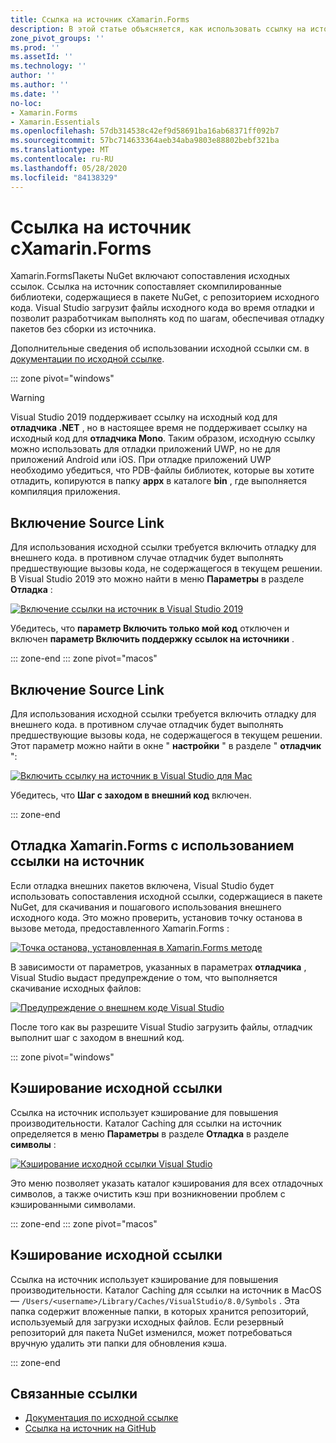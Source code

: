 ```yaml
---
title: Ссылка на источник сXamarin.Forms
description: В этой статье объясняется, как использовать ссылку на источник для отладки в Xamarin.Forms .
zone_pivot_groups: ''
ms.prod: ''
ms.assetId: ''
ms.technology: ''
author: ''
ms.author: ''
ms.date: ''
no-loc:
- Xamarin.Forms
- Xamarin.Essentials
ms.openlocfilehash: 57db314538c42ef9d58691ba16ab68371ff092b7
ms.sourcegitcommit: 57bc714633364aeb34aba9803e88802bebf321ba
ms.translationtype: MT
ms.contentlocale: ru-RU
ms.lasthandoff: 05/28/2020
ms.locfileid: "84138329"
---
```

# <a name="source-link-with-xamarinforms"></a>Ссылка на источник сXamarin.Forms

Xamarin.FormsПакеты NuGet включают сопоставления исходных ссылок. Ссылка на источник сопоставляет скомпилированные библиотеки, содержащиеся в пакете NuGet, с репозиторием исходного кода. Visual Studio загрузит файлы исходного кода во время отладки и позволит разработчикам выполнять код по шагам, обеспечивая отладку пакетов без сборки из источника.

Дополнительные сведения об использовании исходной ссылки см. в [документации по исходной ссылке](/dotnet/standard/library-guidance/sourcelink).

::: zone pivot="windows"

> [!WARNING]
> Visual Studio 2019 поддерживает ссылку на исходный код для **отладчика .NET** , но в настоящее время не поддерживает ссылку на исходный код для **отладчика Mono**. Таким образом, исходную ссылку можно использовать для отладки приложений UWP, но не для приложений Android или iOS. При отладке приложений UWP необходимо убедиться, что PDB-файлы библиотек, которые вы хотите отладить, копируются в папку **appx** в каталоге **bin** , где выполняется компиляция приложения.

## <a name="enable-source-link"></a>Включение Source Link

Для использования исходной ссылки требуется включить отладку для внешнего кода. в противном случае отладчик будет выполнять предшествующие вызовы кода, не содержащегося в текущем решении. В Visual Studio 2019 это можно найти в меню **Параметры** в разделе **Отладка** :

[![Включение ссылки на источник в Visual Studio 2019](sourcelink-images/sourcelink-enable-pc-cropped.png)](sourcelink-images/sourcelink-enable-pc.png#lightbox)

Убедитесь, что **параметр Включить только мой код** отключен и включен **параметр Включить поддержку ссылок на источники** .

::: zone-end
::: zone pivot="macos"

## <a name="enable-source-link"></a>Включение Source Link

Для использования исходной ссылки требуется включить отладку для внешнего кода. в противном случае отладчик будет выполнять предшествующие вызовы кода, не содержащегося в текущем решении. Этот параметр можно найти в окне " **настройки** " в разделе " **отладчик** ":

[![Включить ссылку на источник в Visual Studio для Mac](sourcelink-images/sourcelink-enable-mac-cropped.png)](sourcelink-images/sourcelink-enable-mac.png#lightbox)

Убедитесь, что **Шаг с заходом в внешний код** включен.

::: zone-end

## <a name="debug-xamarinforms-using-source-link"></a>Отладка Xamarin.Forms с использованием ссылки на источник

Если отладка внешних пакетов включена, Visual Studio будет использовать сопоставления исходной ссылки, содержащиеся в пакете NuGet, для скачивания и пошагового использования внешнего исходного кода. Это можно проверить, установив точку останова в вызове метода, предоставленного Xamarin.Forms :

[![Точка останова, установленная в Xamarin.Forms методе](sourcelink-images/breakpoint-cropped.png)](sourcelink-images/external-code-available.png#lightbox)

В зависимости от параметров, указанных в параметрах **отладчика** , Visual Studio выдаст предупреждение о том, что выполняется скачивание исходных файлов:

[![Предупреждение о внешнем коде Visual Studio](sourcelink-images/external-code-cropped.png)](sourcelink-images/external-code-available.png#lightbox)

После того как вы разрешите Visual Studio загрузить файлы, отладчик выполнит шаг с заходом в внешний код.

::: zone pivot="windows"

## <a name="source-link-caching"></a>Кэширование исходной ссылки

Ссылка на источник использует кэширование для повышения производительности. Каталог Caching для ссылки на источник определяется в меню **Параметры** в разделе **Отладка** в разделе **символы** :

[![Кэширование исходной ссылки Visual Studio](sourcelink-images/sourcelink-caching-pc-cropped.png)](sourcelink-images/sourcelink-caching-pc.png#lightbox)

Это меню позволяет указать каталог кэширования для всех отладочных символов, а также очистить кэш при возникновении проблем с кэшированными символами.

::: zone-end
::: zone pivot="macos"

## <a name="source-link-caching"></a>Кэширование исходной ссылки

Ссылка на источник использует кэширование для повышения производительности. Каталог Caching для ссылки на источник в MacOS — `/Users/<username>/Library/Caches/VisualStudio/8.0/Symbols` . Эта папка содержит вложенные папки, в которых хранится репозиторий, используемый для загрузки исходных файлов. Если резервный репозиторий для пакета NuGet изменился, может потребоваться вручную удалить эти папки для обновления кэша.

::: zone-end

## <a name="related-links"></a>Связанные ссылки

- [Документация по исходной ссылке](/dotnet/standard/library-guidance/sourcelink)
- [Ссылка на источник на GitHub](https://github.com/dotnet/sourcelink)
